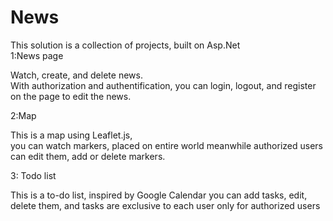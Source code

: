 # News
This solution is a collection of projects, built on Asp.Net    
1:News page            

Watch, create, and delete news.                   
With authorization and authentification, you can login, logout, and register on the page to edit the news.     

2:Map  

This is a map using Leaflet.js,      
you can watch markers, placed on entire world
meanwhile authorized users can edit them, add or delete markers.

3: Todo list

This is a to-do list, inspired by Google Calendar
you can add tasks, edit, delete them, and tasks are exclusive to each user
only for authorized users
